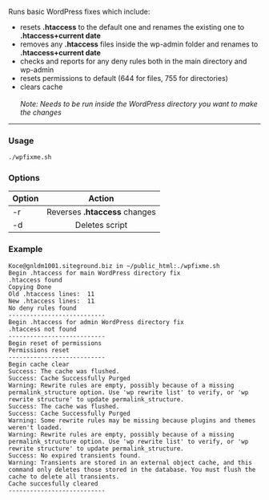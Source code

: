 Runs basic WordPress fixes which include: <br>
* resets **.htaccess** to the default one and renames the existing one to **.htaccess+current date**
* removes any **.htaccess** files inside the wp-admin folder and renames to **.htaccess+current date**
* checks and reports for any deny rules both in the main directory and wp-admin
* resets permissions to default (644 for files, 755 for directories)
* clears cache
<br><br>*Note: Needs to be run inside the WordPress directory you want to make the changes*
---
### Usage

```bash
./wpfixme.sh
```

### Options

| Option | Action |
|--------|:--------:|
|-r      |Reverses **.htaccess** changes|
|-d      |Deletes script|

### Example

```
Koce@gnldm1001.siteground.biz in ~/public_html:./wpfixme.sh
Begin .htaccess for main WordPress directory fix
.htaccess found
Copying Done
Old .htaccess lines:  11
New .htaccess lines:  11
No deny rules found
---------------------------
Begin .htaccess for admin WordPress directory fix
.htaccess not found
---------------------------
Begin reset of permissions
Permissions reset
---------------------------
Begin cache clear
Success: The cache was flushed.
Success: Cache Successfully Purged
Warning: Rewrite rules are empty, possibly because of a missing permalink_structure option. Use 'wp rewrite list' to verify, or 'wp rewrite structure' to update permalink_structure.
Success: The cache was flushed.
Success: Cache Successfully Purged
Warning: Some rewrite rules may be missing because plugins and themes weren't loaded.
Warning: Rewrite rules are empty, possibly because of a missing permalink_structure option. Use 'wp rewrite list' to verify, or 'wp rewrite structure' to update permalink_structure.
Success: No expired transients found.
Warning: Transients are stored in an external object cache, and this command only deletes those stored in the database. You must flush the cache to delete all transients.
Cache succesfully cleared
---------------------------
```

